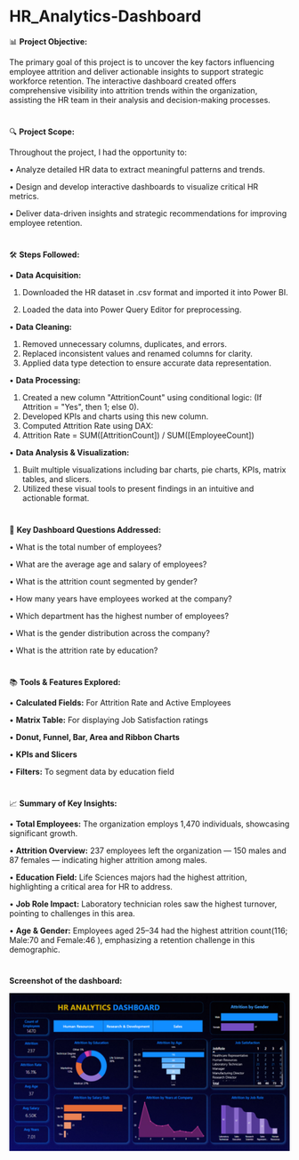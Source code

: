 # HR_Analytics-Dashboard

📊 __Project Objective:__

The primary goal of this project is to uncover the key factors influencing employee attrition and deliver actionable insights to support strategic workforce retention. The interactive dashboard created offers comprehensive visibility into attrition trends within the organization, assisting the HR team in their analysis and decision-making processes.
#
🔍 __Project Scope:__  

Throughout the project, I had the opportunity to:

• Analyze detailed HR data to extract meaningful patterns and trends.

• Design and develop interactive dashboards to visualize critical HR metrics.

• Deliver data-driven insights and strategic recommendations for improving employee retention.

#
🛠️ __Steps Followed:__

• __Data Acquisition:__
 
1. Downloaded the HR dataset in .csv format and imported it into Power BI.

2. Loaded the data into Power Query Editor for preprocessing.

• __Data Cleaning:__

1. Removed unnecessary columns, duplicates, and errors.
2. Replaced inconsistent values and renamed columns for clarity.
3. Applied data type detection to ensure accurate data representation.

• __Data Processing:__

1. Created a new column "AttritionCount" using conditional logic: (If Attrition = "Yes", then 1; else 0).
2. Developed KPIs and charts using this new column.
3. Computed Attrition Rate using DAX: 
4. Attrition Rate = SUM([AttritionCount]) / SUM([EmployeeCount])

• __Data Analysis & Visualization:__

1. Built multiple visualizations including bar charts, pie charts, KPIs, matrix tables, and slicers.
2. Utilized these visual tools to present findings in an intuitive and actionable format.

#
📌 __Key Dashboard Questions Addressed:__

• What is the total number of employees?

• What are the average age and salary of employees?

• What is the attrition count segmented by gender?

• How many years have employees worked at the company?

• Which department has the highest number of employees?

• What is the gender distribution across the company?

• What is the attrition rate by education?

#
📚 __Tools & Features Explored:__

• __Calculated Fields:__ For Attrition Rate and Active Employees

• __Matrix Table:__ For displaying Job Satisfaction ratings

• __Donut, Funnel, Bar, Area and Ribbon Charts__

• __KPIs and Slicers__

• __Filters:__ To segment data by education field

#
📈 __Summary of Key Insights:__

• __Total Employees:__ The organization employs 1,470 individuals, showcasing significant growth.

• __Attrition Overview:__ 237 employees left the organization — 150 males and 87 females — indicating higher attrition among males.

• __Education Field:__ Life Sciences majors had the highest attrition, highlighting a critical area for HR to address.

• __Job Role Impact:__ Laboratory technician roles saw the highest turnover, pointing to challenges in this area.

• __Age & Gender:__ Employees aged 25–34 had the highest attrition count(116; Male:70 and Female:46 ), emphasizing a retention challenge in this demographic.

#
__Screenshot of the dashboard:__

![Dashboard Preview:](https://github.com/Swarnali-Saha/HR_Analytics-Dashboard/blob/main/HR_Analytics%20Dashboard.png)
